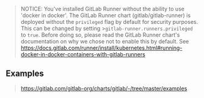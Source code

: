 >NOTICE: You've installed GitLab Runner without the ability to use 'docker in docker'.
>The GitLab Runner chart (gitlab/gitlab-runner) is deployed without the `privileged` flag by default for security purposes. This can be changed by setting >`gitlab-runner.runners.privileged` to `true`. Before doing so, please read the GitLab Runner chart's documentation on why we
>chose not to enable this by default. See https://docs.gitlab.com/runner/install/kubernetes.html#running-docker-in-docker-containers-with-gitlab-runners

## Examples
>https://gitlab.com/gitlab-org/charts/gitlab/-/tree/master/examples